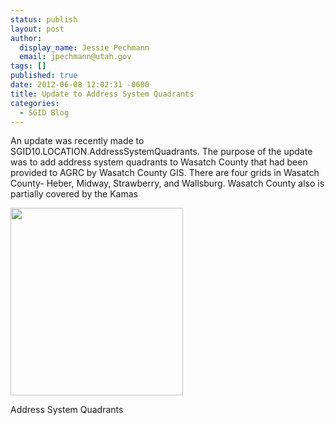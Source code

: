 ```yaml
---
status: publish
layout: post
author:
  display_name: Jessie Pechmann
  email: jpechmann@utah.gov
tags: []
published: true
date: 2012-06-08 12:02:31 -0600
title: Update to Address System Quadrants
categories:
  - SGID Blog
---
```

<p>An update was recently made to SGID10.LOCATION.AddressSystemQuadrants. The purpose of the update was to add address system quadrants to Wasatch County that had been provided to AGRC by Wasatch County GIS. There are four grids in Wasatch County- Heber, Midway, Strawberry, and Wallsburg. Wasatch County also is partially covered by the Kamas </p>
<div class="caption caption-left pull-left"><a href="{{ "/downloads/Grids.png" | prepend: site.baseurl }}"><img class=" wp-image-8502 " title="Address System Qudrants" src="{{ "/images/Grids.png" | prepend: site.baseurl }}" alt="" width="276" height="300" /></a><p class="caption-text">Address System Quadrants</p></div>
